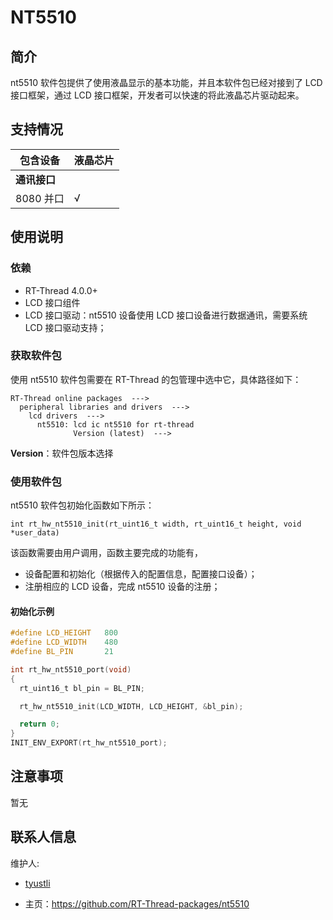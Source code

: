 # NT5510

## 简介

nt5510 软件包提供了使用液晶显示的基本功能，并且本软件包已经对接到了 LCD 接口框架，通过 LCD 接口框架，开发者可以快速的将此液晶芯片驱动起来。
## 支持情况

| 包含设备           | 液晶芯片 |  
| ----------------     | -------- | 
| **通讯接口**      |          |      
| 8080 并口              | √        | 
      

## 使用说明

### 依赖

- RT-Thread 4.0.0+
- LCD 接口组件
- LCD 接口驱动：nt5510 设备使用 LCD 接口设备进行数据通讯，需要系统 LCD 接口驱动支持；

### 获取软件包

使用 nt5510 软件包需要在 RT-Thread 的包管理中选中它，具体路径如下：

```
RT-Thread online packages  --->
  peripheral libraries and drivers  --->
    lcd drivers  --->
      nt5510: lcd ic nt5510 for rt-thread
              Version (latest)  --->
```
**Version**：软件包版本选择

### 使用软件包

nt5510 软件包初始化函数如下所示：

```
int rt_hw_nt5510_init(rt_uint16_t width, rt_uint16_t height, void *user_data)
```

该函数需要由用户调用，函数主要完成的功能有，

- 设备配置和初始化（根据传入的配置信息，配置接口设备）；
- 注册相应的 LCD 设备，完成 nt5510 设备的注册；

#### 初始化示例

```.c
#define LCD_HEIGHT   800
#define LCD_WIDTH    480
#define BL_PIN       21

int rt_hw_nt5510_port(void)
{
  rt_uint16_t bl_pin = BL_PIN;

  rt_hw_nt5510_init(LCD_WIDTH, LCD_HEIGHT, &bl_pin);

  return 0;
}
INIT_ENV_EXPORT(rt_hw_nt5510_port);
```

## 注意事项

暂无

## 联系人信息

维护人:

- [tyustli](https://github.com/tyustli) 

- 主页：<https://github.com/RT-Thread-packages/nt5510>